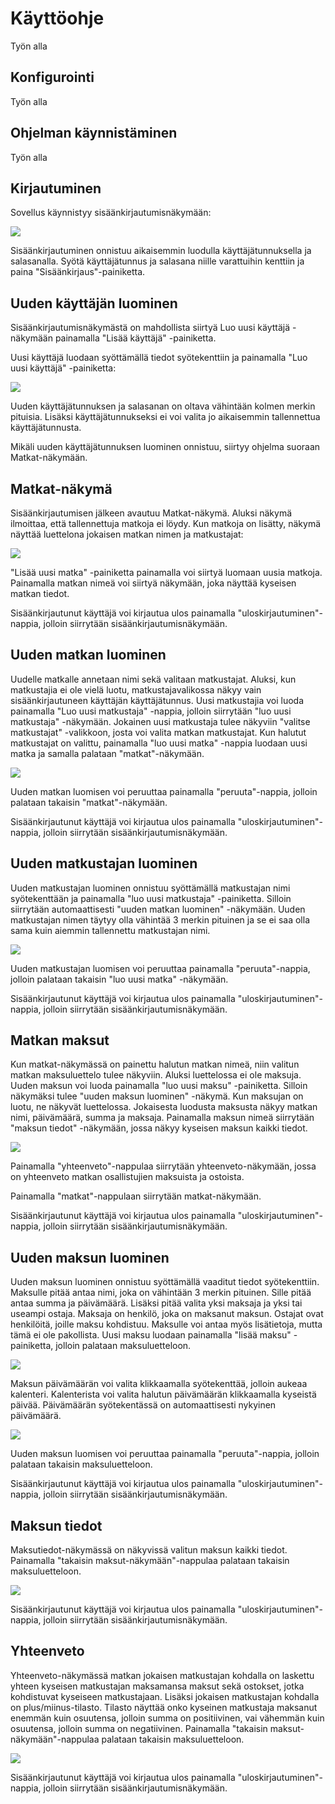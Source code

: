 # Käyttöohje

Työn alla

## Konfigurointi

Työn alla

## Ohjelman käynnistäminen

Työn alla

## Kirjautuminen

Sovellus käynnistyy sisäänkirjautumisnäkymään:

![](./kuvat/Kirjaudu%20sisaan.png)

Sisäänkirjautuminen onnistuu aikaisemmin luodulla käyttäjätunnuksella ja salasanalla. Syötä käyttäjätunnus ja salasana niille varattuihin kenttiin ja paina "Sisäänkirjaus"-painiketta.

## Uuden käyttäjän luominen

Sisäänkirjautumisnäkymästä on mahdollista siirtyä Luo uusi käyttäjä -näkymään painamalla "Lisää käyttäjä" -painiketta.

Uusi käyttäjä luodaan syöttämällä tiedot syötekenttiin ja painamalla "Luo uusi käyttäjä" -painiketta:

![](./kuvat/Luo%20uusi%20kayttaja.png)

Uuden käyttäjätunnuksen ja salasanan on oltava vähintään kolmen merkin pituisia. Lisäksi käyttäjätunnukseksi ei voi valita jo aikaisemmin tallennettua käyttäjätunnusta.

Mikäli uuden käyttäjätunnuksen luominen onnistuu, siirtyy ohjelma suoraan Matkat-näkymään.

## Matkat-näkymä

Sisäänkirjautumisen jälkeen avautuu Matkat-näkymä. Aluksi näkymä ilmoittaa, että tallennettuja matkoja ei löydy. Kun matkoja on lisätty, näkymä näyttää luettelona jokaisen matkan nimen ja matkustajat:

![](./kuvat/Matkat.png)

"Lisää uusi matka" -painiketta painamalla voi siirtyä luomaan uusia matkoja. Painamalla matkan nimeä voi siirtyä näkymään, joka näyttää kyseisen matkan tiedot.

Sisäänkirjautunut käyttäjä voi kirjautua ulos painamalla "uloskirjautuminen"-nappia, jolloin siirrytään sisäänkirjautumisnäkymään.

## Uuden matkan luominen

Uudelle matkalle annetaan nimi sekä valitaan matkustajat. Aluksi, kun matkustajia ei ole vielä luotu, matkustajavalikossa näkyy vain sisäänkirjautuneen käyttäjän käyttäjätunnus. Uusi matkustajia voi luoda painamalla "Luo uusi matkustaja" -nappia, jolloin siirrytään "luo uusi matkustaja" -näkymään. Jokainen uusi matkustaja tulee näkyviin "valitse matkustajat" -valikkoon, josta voi valita matkan matkustajat. Kun halutut matkustajat on valittu, painamalla "luo uusi matka" -nappia luodaan uusi matka ja samalla palataan "matkat"-näkymään. 

![](./kuvat/Luo%20uusi%20matka.png)

Uuden matkan luomisen voi peruuttaa painamalla "peruuta"-nappia, jolloin palataan takaisin "matkat"-näkymään.

Sisäänkirjautunut käyttäjä voi kirjautua ulos painamalla "uloskirjautuminen"-nappia, jolloin siirrytään sisäänkirjautumisnäkymään.

## Uuden matkustajan luominen

Uuden matkustajan luominen onnistuu syöttämällä matkustajan nimi syötekenttään ja painamalla "luo uusi matkustaja" -painiketta. Silloin siirrytään automaattisesti "uuden matkan luominen" -näkymään. Uuden matkustajan nimen täytyy olla vähintää 3 merkin pituinen ja se ei saa olla sama kuin aiemmin tallennettu matkustajan nimi.

![](./kuvat/Luo%20uusi%20matkustaja.png)

Uuden matkustajan luomisen voi peruuttaa painamalla "peruuta"-nappia, jolloin palataan takaisin "luo uusi matka" -näkymään.

Sisäänkirjautunut käyttäjä voi kirjautua ulos painamalla "uloskirjautuminen"-nappia, jolloin siirrytään sisäänkirjautumisnäkymään.

## Matkan maksut

Kun matkat-näkymässä on painettu halutun matkan nimeä, niin valitun matkan maksuluettelo tulee näkyviin. Aluksi luettelossa ei ole maksuja. Uuden maksun voi luoda painamalla "luo uusi maksu" -painiketta. Silloin näkymäksi tulee "uuden maksun luominen" -näkymä. Kun maksujan on luotu, ne näkyvät luettelossa. Jokaisesta luodusta maksusta näkyy matkan nimi, päivämäärä, summa ja maksaja. Painamalla maksun nimeä siirrytään "maksun tiedot" -näkymään, jossa näkyy kyseisen maksun kaikki tiedot. 

![](./kuvat/Laskut.png)

Painamalla "yhteenveto"-nappulaa siirrytään yhteenveto-näkymään, jossa on yhteenveto matkan osallistujien maksuista ja ostoista.

Painamalla "matkat"-nappulaan siirrytään matkat-näkymään.

Sisäänkirjautunut käyttäjä voi kirjautua ulos painamalla "uloskirjautuminen"-nappia, jolloin siirrytään sisäänkirjautumisnäkymään.

## Uuden maksun luominen

Uuden maksun luominen onnistuu syöttämällä vaaditut tiedot syötekenttiin. Maksulle pitää antaa nimi, joka on vähintään 3 merkin pituinen. Sille pitää antaa summa ja päivämäärä. Lisäksi pitää valita yksi maksaja ja yksi tai useampi ostaja. Maksaja on henkilö, joka on maksanut maksun. Ostajat ovat henkilöitä, joille maksu kohdistuu. Maksulle voi antaa myös lisätietoja, mutta tämä ei ole pakollista. Uusi maksu luodaan painamalla "lisää maksu" -painiketta, jolloin palataan maksuluetteloon.

![](./kuvat/Luo%20uusi%20maksu.png)

Maksun päivämäärän voi valita klikkaamalla syötekenttää, jolloin aukeaa kalenteri. Kalenterista voi valita halutun päivämäärän klikkaamalla kyseistä päivää. Päivämäärän syötekentässä on automaattisesti nykyinen päivämäärä.

![](./kuvat/Kalenteri.png)

Uuden maksun luomisen voi peruuttaa painamalla "peruuta"-nappia, jolloin palataan takaisin maksuluetteloon.

Sisäänkirjautunut käyttäjä voi kirjautua ulos painamalla "uloskirjautuminen"-nappia, jolloin siirrytään sisäänkirjautumisnäkymään.

## Maksun tiedot

Maksutiedot-näkymässä on näkyvissä valitun maksun kaikki tiedot. Painamalla "takaisin maksut-näkymään"-nappulaa palataan takaisin maksuluetteloon.

![](./kuvat/Laskun%20tiedot.png)

Sisäänkirjautunut käyttäjä voi kirjautua ulos painamalla "uloskirjautuminen"-nappia, jolloin siirrytään sisäänkirjautumisnäkymään.

## Yhteenveto

Yhteenveto-näkymässä matkan jokaisen matkustajan kohdalla on laskettu yhteen kyseisen matkustajan maksamansa maksut sekä ostokset, jotka kohdistuvat kyseiseen matkustajaan. Lisäksi jokaisen matkustajan kohdalla on plus/miinus-tilasto. Tilasto näyttää onko kyseinen matkustaja maksanut enemmän kuin osuutensa, jolloin summa on positiivinen, vai vähemmän kuin osuutensa, jolloin summa on negatiivinen. Painamalla "takaisin maksut-näkymään"-nappulaa palataan takaisin maksuluetteloon.

![](./kuvat/Yhteenveto.png)

Sisäänkirjautunut käyttäjä voi kirjautua ulos painamalla "uloskirjautuminen"-nappia, jolloin siirrytään sisäänkirjautumisnäkymään.
